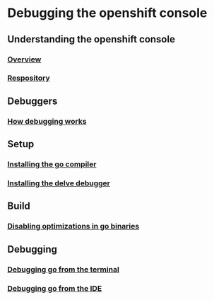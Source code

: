 # Debugging the openshift console
## Understanding the openshift console
### [Overview](console-overview.md)
### [Respository](console-git-repository-structure.md)
## Debuggers
### [How debugging works](how-debugging-works.md)
## Setup
### [Installing the go compiler](installing-go.md)
### [Installing the delve debugger](installing-delve.md)
## Build
### [Disabling optimizations in go binaries](building-go-for-debugging.md)
## Debugging
### [Debugging go from the terminal](debugging-go-from-the-terminal.md)
### [Debugging go from the IDE]()